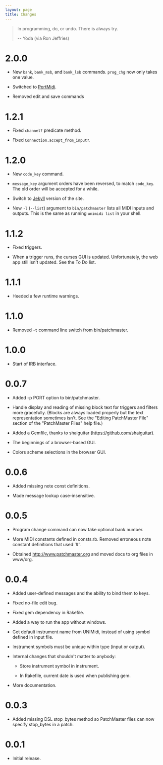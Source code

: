```yaml
---
layout: page
title: Changes
---
```


> In programming, do, or undo. There is always try.
>
> -- Yoda (via Ron Jeffries)

# 2.0.0

- New `bank`, `bank_msb`, and `bank_lsb` commands. `prog_chg` now only takes one value.

- Switched to [PortMidi](http://portmedia.sourceforge.net/portmidi/).

- Removed edit and save commands

# 1.2.1

- Fixed `channel?` predicate method.

- Fixed `Connection.accept_from_input?`.

# 1.2.0

- New `code_key` command.

- `message_key` argument orders have been reversed, to match `code_key`. The
  old order will be accepted for a while.

- Switch to [Jekyll](http://jekyllrb.com/) version of the site.

- New `-l` (`--list`) argument to `bin/patchmaster` lists all MIDI inputs
  and outputs. This is the same as running `unimidi list` in your shell.

# 1.1.2

- Fixed triggers.

- When a trigger runs, the curses GUI is updated. Unfortunately, the web app
  still isn't updated. See the To Do list.

# 1.1.1

- Heeded a few runtime warnings.

# 1.1.0

- Removed `-t` command line switch from bin/patchmaster.

# 1.0.0

- Start of IRB interface.

# 0.0.7

- Added -p PORT option to bin/patchmaster.

- Handle display and reading of missing block text for triggers and filters
  more gracefully. (Blocks are always loaded properly but the text
  representation sometimes isn't. See the "Editing PatchMaster File" section
  of the "PatchMaster Files" help file.)

- Added a Gemfile, thanks to shaiguitar (https://github.com/shaiguitar).

- The beginnings of a browser-based GUI.

- Colors scheme selections in the browser GUI.

# 0.0.6

- Added missing note const definitions.

- Made message lookup case-insensitive.

# 0.0.5

- Program change command can now take optional bank number.

- More MIDI constants defined in consts.rb. Removed erroneous note constant
  definitions that used '#'.

- Obtained http://www.patchmaster.org and moved docs to org files in
  www/org.

# 0.0.4

- Added user-defined messages and the ability to bind them to keys.

- Fixed no-file edit bug.

- Fixed gem dependency in Rakefile.

- Added a way to run the app without windows.

- Get default instrument name from UNIMidi, instead of using symbol defined
  in input file.

- Instrument symbols must be unique within type (input or output).

- Internal changes that shouldn't matter to anybody:

  - Store instrument symbol in instrument.

  - In Rakefile, current date is used when publishing gem.

- More documentation.

# 0.0.3

- Added missing DSL stop_bytes method so PatchMaster files can now specify
  stop_bytes in a patch.

# 0.0.1

- Initial release.
